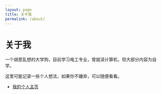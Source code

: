 ```yaml
---
layout: page
title: 关于我
permalink: /about/
---
```


# 关于我

一个胡思乱想的大学狗，目前学习电工专业，曾就读计算机，但大部分内容为自学。

这里可能记录一些个人想法，如果你不嫌弃，可以随便看看。

- [我的个人主页](https://wuu0417.github.io)
